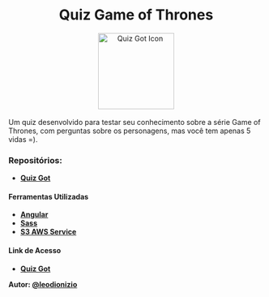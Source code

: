 <div align="center">
    <h1>Quiz Game of Thrones</h1>
</div>
<div align="center">
  <img src="https://github.com/leodionizio/quiz-got/blob/master/src/assets/vida_cheio.png" alt="Quiz Got Icon" width="150">
</div>
<br>
Um quiz desenvolvido para testar seu conhecimento sobre a série Game of Thrones, com perguntas sobre os personagens, mas você tem apenas 5 vidas =).

 
### Repositórios:
- **[Quiz Got](https://github.com/leodionizio/quiz-got)**

#### Ferramentas Utilizadas
- **[Angular](https://angular.io/)**
- **[Sass](http://sass-lang.com/)**
- **[S3 AWS Service](https://aws.amazon.com/pt/console/)**

#### Link de Acesso
- **[Quiz Got](http://quiz-got.s3-website-sa-east-1.amazonaws.com/)**

**Autor: [@leodionizio](https://github.com/leodionizio/)**
